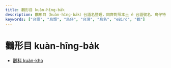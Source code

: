 ```yaml
---
title: 鸛形目 kuàn-hîng-ba̍k
description: 鸛形目（kuàn-hîng-ba̍k）台語名整理，同齊對照本土 ê 台語號名、鳥仔特徵、英語、日語、華語翻譯，嘛有物種 ê eBird 網址，予未來 ê 物種命名參考。
keywords: ["台語", "鳥類", "鳥仔", "台灣", "鳥名", "eBird", "鸛"]
---
```


# 鸛形目 kuàn-hîng-ba̍k

- [鸛科 kuàn-kho](./ciconiidae.md)
